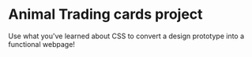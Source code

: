 # Animal Trading cards project
 Use what you've learned about CSS to convert a design prototype into a functional webpage!
